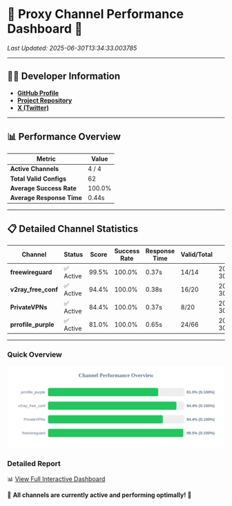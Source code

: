 # 🌟 Proxy Channel Performance Dashboard 🌟

_Last Updated: 2025-06-30T13:34:33.003785_

---

## 👩‍💻 Developer Information

- **[GitHub Profile](https://github.com/4n0nymou3)**  
- **[Project Repository](https://github.com/4n0nymou3/multi-proxy-config-fetcher)**  
- **[X (Twitter)](https://x.com/4n0nymou3)**  

---

## 📊 Performance Overview

| Metric                | Value       |
|-----------------------|-------------|
| **Active Channels**   | 4 / 4       |
| **Total Valid Configs** | 62          |
| **Average Success Rate** | 100.0%      |
| **Average Response Time** | 0.44s       |

---

## 📋 Detailed Channel Statistics

| Channel          | Status     | Score  | Success Rate | Response Time | Valid/Total | Last Success               |
|------------------|------------|--------|--------------|---------------|-------------|----------------------------|
| **freewireguard**  | ✅ Active  | 99.5%  | 100.0% | 0.37s         | 14/14       | 2025-06-30T13:34:33.002125 |
| **v2ray_free_conf**  | ✅ Active  | 94.4%  | 100.0% | 0.38s         | 16/20       | 2025-06-30T13:34:32.200167 |
| **PrivateVPNs**  | ✅ Active  | 84.4%  | 100.0% | 0.37s         | 8/20       | 2025-06-30T13:34:32.602520 |
| **prrofile_purple**  | ✅ Active  | 81.0%  | 100.0% | 0.65s         | 24/66       | 2025-06-30T13:34:31.742231 |

---

### Quick Overview
<div align="center">
  <a href="https://raw.githubusercontent.com/nullluser/NullRepo/refs/heads/main/assets/channel_stats_chart.svg">
    <img src="https://raw.githubusercontent.com/nullluser/NullRepo/refs/heads/main/assets/channel_stats_chart.svg" alt="Source Performance Statistics" width="800">
  </a>
</div>

### Detailed Report
📊 [View Full Interactive Dashboard](https://htmlpreview.github.io/?https://github.com/nullluser/NullRepo/blob/main/assets/performance_report.html)

🎉 **All channels are currently active and performing optimally!** 🎉
